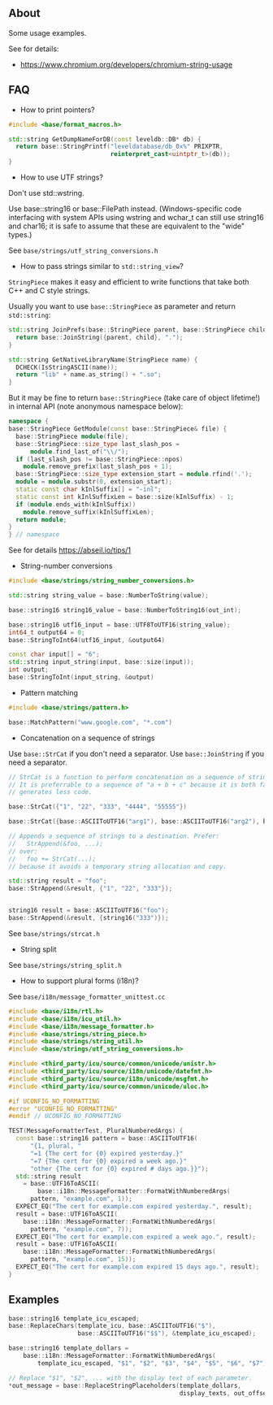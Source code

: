 ## About

Some usage examples.

See for details:

* https://www.chromium.org/developers/chromium-string-usage

## FAQ

* How to print pointers?

```cpp
#include <base/format_macros.h>

std::string GetDumpNameForDB(const leveldb::DB* db) {
  return base::StringPrintf("leveldatabase/db_0x%" PRIXPTR,
                            reinterpret_cast<uintptr_t>(db));
}
```

* How to use UTF strings?

Don't use std::wstring.

Use base::string16 or base::FilePath instead. (Windows-specific code interfacing with system APIs using wstring and wchar_t can still use string16 and char16; it is safe to assume that these are equivalent to the "wide" types.)

See `base/strings/utf_string_conversions.h`

* How to pass strings similar to `std::string_view`?

`StringPiece` makes it easy and efficient to write functions that take both C++ and C style strings.

Usually you want to use `base::StringPiece` as parameter and return `std::string`:

```cpp
std::string JoinPrefs(base::StringPiece parent, base::StringPiece child) {
  return base::JoinString({parent, child}, ".");
}

std::string GetNativeLibraryName(StringPiece name) {
  DCHECK(IsStringASCII(name));
  return "lib" + name.as_string() + ".so";
}
```

But it may be fine to return `base::StringPiece` (take care of object lifetime!) in internal API (note anonymous namespace below):

```cpp
namespace {
base::StringPiece GetModule(const base::StringPiece& file) {
  base::StringPiece module(file);
  base::StringPiece::size_type last_slash_pos =
      module.find_last_of("\\/");
  if (last_slash_pos != base::StringPiece::npos)
    module.remove_prefix(last_slash_pos + 1);
  base::StringPiece::size_type extension_start = module.rfind('.');
  module = module.substr(0, extension_start);
  static const char kInlSuffix[] = "-inl";
  static const int kInlSuffixLen = base::size(kInlSuffix) - 1;
  if (module.ends_with(kInlSuffix))
    module.remove_suffix(kInlSuffixLen);
  return module;
}
} // namespace
```

See for details https://abseil.io/tips/1

* String-number conversions

```cpp
#include <base/strings/string_number_conversions.h>

std::string string_value = base::NumberToString(value);

base::string16 string16_value = base::NumberToString16(out_int);

base::string16 utf16_input = base::UTF8ToUTF16(string_value);
int64_t output64 = 0;
base::StringToInt64(utf16_input, &output64)

const char input[] = "6";
std::string input_string(input, base::size(input));
int output;
base::StringToInt(input_string, &output)
```

* Pattern matching

```cpp
#include <base/strings/pattern.h>

base::MatchPattern("www.google.com", "*.com")
```

* Concatenation on a sequence of strings

Use `base::StrCat` if you don't need a separator. Use `base::JoinString` if you need a separator.


```cpp
// StrCat is a function to perform concatenation on a sequence of strings.
// It is preferrable to a sequence of "a + b + c" because it is both faster and
// generates less code.

base::StrCat({"1", "22", "333", "4444", "55555"})

base::StrCat({base::ASCIIToUTF16("arg1"), base::ASCIIToUTF16("arg2"), base::ASCIIToUTF16("arg3")})
```

```cpp
// Appends a sequence of strings to a destination. Prefer:
//   StrAppend(&foo, ...);
// over:
//   foo += StrCat(...);
// because it avoids a temporary string allocation and copy.

std::string result = "foo";
base::StrAppend(&result, {"1", "22", "333"});


string16 result = base::ASCIIToUTF16("foo");
base::StrAppend(&result, {string16("333")});
```

See `base/strings/strcat.h`


* String split

See `base/strings/string_split.h`

* How to support plural forms (i18n)?

See `base/i18n/message_formatter_unittest.cc`

```cpp
#include <base/i18n/rtl.h>
#include <base/i18n/icu_util.h>
#include <base/i18n/message_formatter.h>
#include <base/strings/string_piece.h>
#include <base/strings/string_util.h>
#include <base/strings/utf_string_conversions.h>

#include <third_party/icu/source/common/unicode/unistr.h>
#include <third_party/icu/source/i18n/unicode/datefmt.h>
#include <third_party/icu/source/i18n/unicode/msgfmt.h>
#include <third_party/icu/source/common/unicode/uloc.h>

#if UCONFIG_NO_FORMATTING
#error "UCONFIG_NO_FORMATTING"
#endif // UCONFIG_NO_FORMATTING

TEST(MessageFormatterTest, PluralNumberedArgs) {
  const base::string16 pattern = base::ASCIIToUTF16(
      "{1, plural, "
      "=1 {The cert for {0} expired yesterday.}"
      "=7 {The cert for {0} expired a week ago.}"
      "other {The cert for {0} expired # days ago.}}");
  std::string result
    = base::UTF16ToASCII(
        base::i18n::MessageFormatter::FormatWithNumberedArgs(
      pattern, "example.com", 1));
  EXPECT_EQ("The cert for example.com expired yesterday.", result);
  result = base::UTF16ToASCII(
    base::i18n::MessageFormatter::FormatWithNumberedArgs(
      pattern, "example.com", 7));
  EXPECT_EQ("The cert for example.com expired a week ago.", result);
  result = base::UTF16ToASCII(
    base::i18n::MessageFormatter::FormatWithNumberedArgs(
      pattern, "example.com", 15));
  EXPECT_EQ("The cert for example.com expired 15 days ago.", result);
}
```

## Examples

```cpp
base::string16 template_icu_escaped;
base::ReplaceChars(template_icu, base::ASCIIToUTF16("$"),
                   base::ASCIIToUTF16("$$"), &template_icu_escaped);

base::string16 template_dollars =
    base::i18n::MessageFormatter::FormatWithNumberedArgs(
        template_icu_escaped, "$1", "$2", "$3", "$4", "$5", "$6", "$7");

// Replace "$1", "$2", ... with the display text of each parameter.
*out_message = base::ReplaceStringPlaceholders(template_dollars,
                                               display_texts, out_offsets);
```
